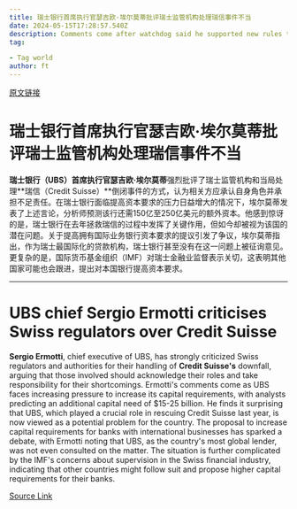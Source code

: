 ```yaml
---
title: 瑞士银行首席执行官瑟吉欧·埃尔莫蒂批评瑞士监管机构处理瑞信事件不当
date: 2024-05-15T17:28:57.540Z
description: Comments come after watchdog said he supported new rules that could increase capital requirements
tag: 

- Tag world
author: ft
---
```


[原文链接](https://ft.com/content/fac7b480-b644-4025-810f-48d72dd5ac4f)

# **瑞士银行**首席执行官**瑟吉欧·埃尔莫蒂**批评瑞士监管机构处理**瑞信**事件不当

**瑞士银行（UBS）**首席执行官**瑟吉欧·埃尔莫蒂**强烈批评了瑞士监管机构和当局处理**瑞信（Credit Suisse）**倒闭事件的方式，认为相关方应承认自身角色并承担不足责任。在瑞士银行面临提高资本要求的压力日益增大的情况下，埃尔莫蒂发表了上述言论，分析师预测该行还需150亿至250亿美元的额外资本。他感到惊讶的是，瑞士银行在去年拯救瑞信的过程中发挥了关键作用，但如今却被视为该国的潜在问题。关于提高拥有国际业务银行资本要求的提议引发了争议，埃尔莫蒂指出，作为瑞士最国际化的贷款机构，瑞士银行甚至没有在这一问题上被征询意见。更复杂的是，国际货币基金组织（IMF）对瑞士金融业监督表示关切，这表明其他国家可能也会跟进，提出对本国银行提高资本要求。

---

# UBS chief Sergio Ermotti criticises Swiss regulators over Credit Suisse

**Sergio Ermotti**, chief executive of UBS, has strongly criticized Swiss regulators and authorities for their handling of **Credit Suisse's** downfall, arguing that those involved should acknowledge their roles and take responsibility for their shortcomings. Ermotti's comments come as UBS faces increasing pressure to increase its capital requirements, with analysts predicting an additional capital need of $15-25 billion. He finds it surprising that UBS, which played a crucial role in rescuing Credit Suisse last year, is now viewed as a potential problem for the country. The proposal to increase capital requirements for banks with international businesses has sparked a debate, with Ermotti noting that UBS, as the country's most global lender, was not even consulted on the matter. The situation is further complicated by the IMF's concerns about supervision in the Swiss financial industry, indicating that other countries might follow suit and propose higher capital requirements for their banks.

[Source Link](https://ft.com/content/fac7b480-b644-4025-810f-48d72dd5ac4f)

